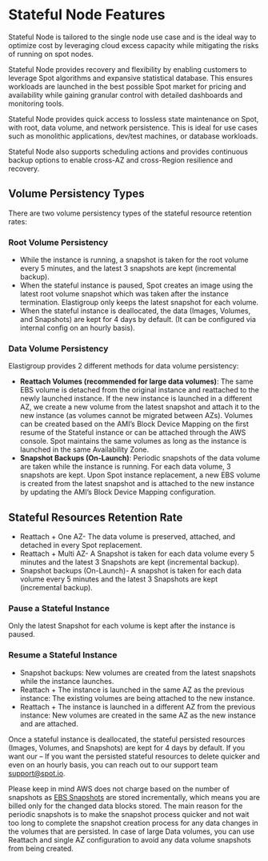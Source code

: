 # Stateful Node Features

Stateful Node is tailored to the single node use case and is the ideal way to optimize cost by leveraging cloud excess capacity while mitigating the risks of running on spot nodes.

Stateful Node provides recovery and flexibility by enabling customers to leverage Spot algorithms and expansive statistical database. This ensures workloads are launched in the best possible Spot market for pricing and availability while gaining granular control with detailed dashboards and monitoring tools.

Stateful Node provides quick access to lossless state maintenance on Spot, with root, data volume, and network persistence. This is ideal for use cases such as monolithic applications, dev/test machines, or database workloads.

Stateful Node also supports scheduling actions and provides continuous backup options to enable cross-AZ and cross-Region resilience and recovery.

## Volume Persistency Types

There are two volume persistency types of the stateful resource retention rates:

### Root Volume Persistency

- While the instance is running, a snapshot is taken for the root volume every 5 minutes, and the latest 3 snapshots are kept (incremental backup).
- When the stateful instance is paused, Spot creates an image using the latest root volume snapshot which was taken after the instance termination.
  Elastigroup only keeps the latest snapshot for each volume.
- When the stateful instance is deallocated, the data (Images, Volumes, and Snapshots) are kept for 4 days by default. (It can be configured via internal config on an hourly basis).

### Data Volume Persistency

Elastigroup provides 2 different methods for data volume persistency:

- **Reattach Volumes (recommended for large data volumes)**: The same EBS volume is detached from the original instance and reattached to the newly launched instance. If the new instance is launched in a different AZ, we create a new volume from the latest snapshot and attach it to the new instance (as volumes cannot be migrated between AZs). Volumes can be created based on the AMI’s Block Device Mapping on the first resume of the Stateful instance or can be attached through the AWS console. Spot maintains the same volumes as long as the instance is launched in the same Availability Zone.
- **Snapshot Backups (On-Launch)**: Periodic snapshots of the data volume are taken while the instance is running. For each data volume, 3 snapshots are kept. Upon Spot instance replacement, a new EBS volume is created from the latest snapshot and is attached to the new instance by updating the AMI’s Block Device Mapping configuration.

## Stateful Resources Retention Rate

- Reattach + One AZ- The data volume is preserved, attached, and detached in every Spot replacement.
- Reattach + Multi AZ- A Snapshot is taken for each data volume every 5 minutes and the latest 3 Snapshots are kept (incremental backup).
- Snapshot backups (On-Launch)- A snapshot is taken for each data volume every 5 minutes and the latest 3 Snapshots are kept (incremental backup).

### Pause a Stateful Instance

Only the latest Snapshot for each volume is kept after the instance is paused.

### Resume a Stateful Instance

- Snapshot backups: New volumes are created from the latest snapshots while the instance launches.
- Reattach + The instance is launched in the same AZ as the previous instance: The existing volumes are being attached to the new instance.
- Reattach + The instance is launched in a different AZ from the previous instance: New volumes are created in the same AZ as the new instance and are attached.

Once a stateful instance is deallocated, the stateful persisted resources (Images, Volumes, and Snapshots) are kept for 4 days by default. If you want our – If you want the persisted stateful resources to delete quicker and even on an hourly basis, you can reach out to our support team support@spot.io.

Please keep in mind AWS does not charge based on the number of snapshots as [EBS Snapshots](https://aws.amazon.com/ebs/pricing/) are stored incrementally, which means you are billed only for the changed data blocks stored. The main reason for the periodic snapshots is to make the snapshot process quicker and not wait too long to complete the snapshot creation process for any data changes in the volumes that are persisted.
In case of large Data volumes, you can use Reattach and single AZ configuration to avoid any data volume snapshots from being created.
